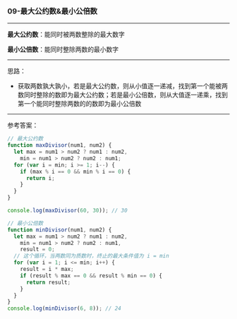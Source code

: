 ### 09-最大公约数&最小公倍数

---

**最大公约数**：能同时被两数整除的最大数字

**最小公倍数**：能同时整除两数的最小数字

---

思路：

- 获取两数孰大孰小，若是最大公约数，则从小值逐一递减，找到第一个能被两数同时整除的数即为最大公约数；若是最小公倍数，则从大值逐一递乘，找到第一个能同时整除两数的的数即为最小公倍数

---

参考答案：

```js
// 最大公约数
function maxDivisor(num1, num2) {
  let max = num1 > num2 ? num1 : num2,
    min = num1 > num2 ? num2 : num1;
  for (var i = min; i >= 1; i--) {
    if (max % i == 0 && min % i == 0) {
      return i;
    }
  }
}

console.log(maxDivisor(60, 30)); // 30

// 最小公倍数
function minDivisor(num1, num2) {
  let max = num1 > num2 ? num1 : num2,
    min = num1 > num2 ? num2 : num1,
    result = 0;
  // 这个循环，当两数同为质数时，终止的最大条件值为 i = min
  for (var i = 1; i <= min; i++) {
    result = i * max;
    if (result % max == 0 && result % min == 0) {
      return result;
    }
  }
}
console.log(minDivisor(6, 8)); // 24
```
